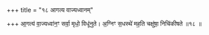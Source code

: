 +++
title = "१८ आगत्य वाज्यध्वानम्"

+++
आ॒गत्य॑ वा॒ज्यध्वा॑न॒ꣳ सर्वा॒ मृधो॒ विधू॑नुते। अ॒ग्निꣳ स॒धस्थे॑ मह॒ति चक्षु॑षा॒ निचि॑कीषते ॥१८ ॥